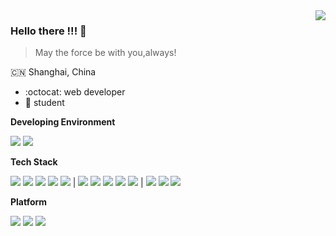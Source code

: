 <img align="right" src="https://github-readme-stats.vercel.app/api?username=admiral-thrawn&show_icons=true&icon_color=805AD5&text_color=718096&bg_color=ffffff" />

### Hello there !!! 👋
> May the force be with you,always!

:cn: Shanghai, China
 - :octocat: web developer
 - :school: student

**Developing Environment**

[![](https://img.shields.io/badge/Desktop-Arch%20Linux-33aadd?style=flat-square&logo=arch-linux&logoColor=ffffff)](https://www.archlinux.org/)
[![](https://img.shields.io/badge/Server-Ubuntu%2020.04-dd4814?style=flat-square&logo=ubuntu&logoColor=ffffff)](https://www.archlinux.org/)

**Tech Stack**

[![](https://img.shields.io/badge/-Linux-f2c63f?style=flat-square&logo=linux&logoColor=ffffff)](https://kernel.org/)
[![](https://img.shields.io/badge/-PHP-8892bf?style=flat-square&logo=php&logoColor=ffffff)](https://php.net/)
[![](https://img.shields.io/badge/-Laravel-ff2d20?style=flat-square&logo=laravel&logoColor=ffffff)](https://php.net/)
[![](https://img.shields.io/badge/-Docker-0167fe?style=flat-square&logo=docker&logoColor=ffffff)](https://www.docker.com/)
[![](https://img.shields.io/badge/-Apache-f00?style=flat-square&logo=apache&logoColor=ffffff)](https://www.apache.org/) |
[![](https://img.shields.io/badge/-Vue.js-41b883?style=flat-square&logo=vue.js&logoColor=ffffff)](https://www.vuejs.org/)
[![](https://img.shields.io/badge/-node.js-026e00?style=flat-square&logo=node.js&logoColor=ffffff)](https://www.nodejs.org/)
[![](https://img.shields.io/badge/-NPM-c40b0a?style=flat-square&logo=npm&logoColor=ffffff)](https://www.npmjs.org/)
[![](https://img.shields.io/badge/-Nuxt.js-00c58e?style=flat-square&logo=nuxt.js&logoColor=ffffff)](https://www.nuxtjs.org/)
[![](https://img.shields.io/badge/-Tailwind%20CSS-1fccec?style=flat-square&logo=tailwindcss&logoColor=ffffff)](https://tailwindcss.com/) |
[![](https://img.shields.io/badge/-PostgreSQL-346891?style=flat-square&logo=postgresql&logoColor=ffffff)](https://www.postgresql.org/)
[![](https://img.shields.io/badge/-MongoDB-14aa53?style=flat-square&logo=mongodb&logoColor=ffffff)](https://www.mongodb.com/)
[![](https://img.shields.io/badge/-Redis-a51f17?style=flat-square&logo=redis&logoColor=ffffff)](https://www.redis.com/)

**Platform**

[![](https://img.shields.io/badge/-DigitalOcean-0167fe?style=flat-square&logo=digitalocean&logoColor=ffffff)](https://www.digitalocean.com/)
[![](https://img.shields.io/badge/-Alibaba%20Cloud-FF6A00?style=flat-square&logo=alibabacloud&logoColor=ffffff)](https://www.vercel.com/)
[![](https://img.shields.io/badge/-Vercel-000?style=flat-square&logo=vercel&logoColor=ffffff)](https://www.vercel.com/)

